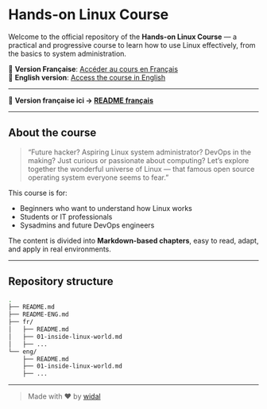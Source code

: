 # Hands-on Linux Course

Welcome to the official repository of the **Hands-on Linux Course** — a practical and progressive course to learn how to use Linux effectively, from the basics to system administration.

📘 **Version Française**: [Accéder au cours en Français](./fr/README.md)  
📙 **English version**: [Access the course in English](./eng/README.md)

---

🔁 **Version française ici → [README français](./README.md)**

---

## About the course

> “Future hacker? Aspiring Linux system administrator? DevOps in the making? Just curious or passionate about computing? Let’s explore together the wonderful universe of Linux — that famous open source operating system everyone seems to fear.”

This course is for:

- Beginners who want to understand how Linux works  
- Students or IT professionals  
- Sysadmins and future DevOps engineers

The content is divided into **Markdown-based chapters**, easy to read, adapt, and apply in real environments.

---

## Repository structure

```bash
.
├── README.md
├── README-ENG.md
├── fr/
│   ├── README.md
│   ├── 01-inside-linux-world.md
│   ├── ...
└── eng/
    ├── README.md
    ├── 01-inside-linux-world.md
    ├── ...

```

---

> Made with ❤️ by [widal](https://github.com/N0vachr0n0)
